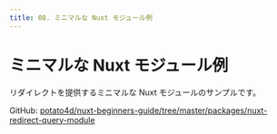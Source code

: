 ```yaml
---
title: 08. ミニマルな Nuxt モジュール例
---
```


# ミニマルな Nuxt モジュール例

リダイレクトを提供するミニマルな Nuxt モジュールのサンプルです。

GitHub: [potato4d/nuxt-beginners-guide/tree/master/packages/nuxt-redirect-query-module](https://github.com/potato4d/nuxt-beginners-guide/tree/master/packages/nuxt-redirect-query-module)

